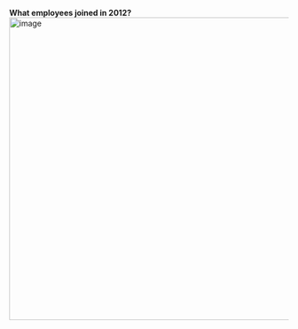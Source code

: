 **What employees joined in 2012?**
<img width="966" height="546" alt="image" src="https://github.com/user-attachments/assets/ea86aff4-019e-4969-8617-d938b81c8690" />
